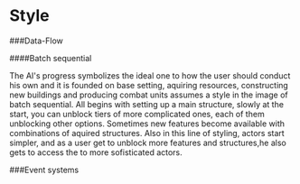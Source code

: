 Style
=====

###Data-Flow

####Batch sequential

The AI's progress symbolizes the ideal one to how the user should conduct his own and it is founded on base setting, aquiring resources, constructing new buildings and producing combat units assumes a style in the image of batch sequential. 
All begins with setting up a main structure, slowly at the start, you can unblock tiers of more complicated ones, each of them unblocking other options. Sometimes new features become available with combinations of aquired structures.
Also in this line of styling, actors start simpler, and as a user get to unblock more features and structures,he also gets to access the to more sofisticated actors.

###Event systems

